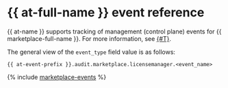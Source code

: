 # {{ at-full-name }} event reference

{{ at-name }} supports tracking of management (control plane) events for {{ marketplace-full-name }}. For more information, see [{#T}](../audit-trails/concepts/format.md).

The general view of the `event_type` field value is as follows:

```text
{{ at-event-prefix }}.audit.marketplace.licensemanager.<event_name>
```

{% include [marketplace-events](../_includes/audit-trails/events/marketplace-events.md) %}